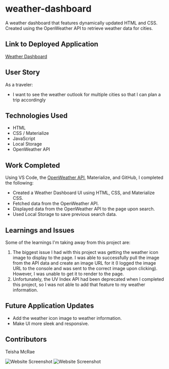 # weather-dashboard
A weather dashboard that features dynamically updated HTML and CSS. Created using the OpenWeather API to retrieve weather data for cities. 

## Link to Deployed Application
[Weather Dashboard](xx)

## User Story
As a traveler:
* I want to see the weather outlook for multiple cities so that I can plan a trip accordingly

## Technologies Used
* HTML
* CSS / Materialize
* JavaScript
* Local Storage
* OpenWeather API
 
## Work Completed

Using VS Code, the [OpenWeather API](https://openweathermap.org/api), Materialize, and GitHub, I completed the following:

* Created a Weather Dashboard UI using HTML, CSS, and Materialize CSS.
* Fetched data from the OpenWeather API.
* Displayed data from the OpenWeather API to the page upon search.
* Used Local Storage to save previous search data.
 
## Learnings and Issues
Some of the learnings I'm taking away from this project are:
1. The biggest issue I had with this project was getting the weather icon image to display to the page. I was able to successfully pull the image from the API data and create an image URL for it (I logged the image URL to the console and was sent to the correct image upon clicking). However, I was unable to get it to render to the page.
2. Unfortunately, the UV Index API had been deprecated when I completed this project, so I was not able to add that feature to my weather information. 

## Future Application Updates
* Add the weather icon image to weather information. 
* Make UI more sleek and responsive.
 
## Contributors
Teisha McRae

![Website Screenshot](xx)
![Website Screenshot](xx)


